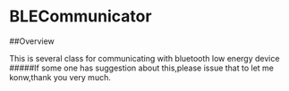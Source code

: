 BLECommunicator
===============
##Overview

This is several class for communicating with  bluetooth low energy device
#####If some one has suggestion about this,please issue that to let me konw,thank you very much.

